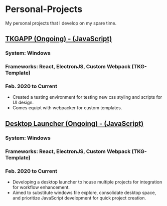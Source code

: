 # Personal-Projects
 My personal projects that I develop on my spare time. 

## [TKGAPP (Ongoing) - (JavaScript)](https://github.com/tgraha09/Personal-Projects/tree/main/TKGAPP%20-%20React%20%2B%20Electron%20%2B%20Webpack)
### System: Windows
### Frameworks: React, ElectronJS, Custom Webpack (TKG-Template)
### Feb. 2020 to Current
* Created a testing environment for testing new css styling and scripts for UI design.
* Comes equipt with webpacker for custom templates. 



## [Desktop Launcher (Ongoing) - (JavaScript)](https://github.com/tgraha09/Personal-Projects/tree/main/DesktopLauncher)
### System: Windows
### Frameworks: React, ElectronJS, Custom Webpack (TKG-Template)
### Feb. 2020 to Current
* Developing a desktop launcher to house multiple projects for integration for workflow enhancement.
* Aimed to substitute windows file explore, consolidate desktop space, and prioritize JavaScript development for quick project creation. 
